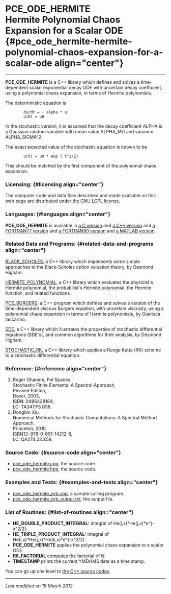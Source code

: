 PCE\_ODE\_HERMITE\
Hermite Polynomial Chaos Expansion for a Scalar ODE {#pce_ode_hermite-hermite-polynomial-chaos-expansion-for-a-scalar-ode align="center"}
===================================================

------------------------------------------------------------------------

**PCE\_ODE\_HERMITE** is a C++ library which defines and solves a
time-dependent scalar exponential decay ODE with uncertain decay
coefficient, using a polynomial chaos expansion, in terms of Hermite
polynomials.

The deterministic equation is

            du/dt = - alpha * u,
            u(0) = u0
          

In the stochastic version, it is assumed that the decay coefficient
ALPHA is a Gaussian random variable with mean value ALPHA\_MU and
variance ALPHA\_SIGMA\^2.

The exact expected value of the stochastic equation is known to be

            u(t) = u0 * exp ( t^2/2)
          

This should be matched by the first component of the polynomial chaos
expansion.

### Licensing: {#licensing align="center"}

The computer code and data files described and made available on this
web page are distributed under [the GNU LGPL
license.](../../txt/gnu_lgpl.txt)

### Languages: {#languages align="center"}

**PCE\_ODE\_HERMITE** is available in [a C
version](../../c_src/pce_ode_hermite/pce_ode_hermite.md) and [a C++
version](../../master/pce_ode_hermite/pce_ode_hermite.md) and [a
FORTRAN77 version](../../f77_src/pce_ode_hermite/pce_ode_hermite.md)
and [a FORTRAN90
version](../../f_src/pce_ode_hermite/pce_ode_hermite.md) and [a MATLAB
version](../../m_src/pce_ode_hermite/pce_ode_hermite.md).

### Related Data and Programs: {#related-data-and-programs align="center"}

[BLACK\_SCHOLES](../../master/black_scholes/black_scholes.md), a C++
library which implements some simple approaches to the Black-Scholes
option valuation theory, by Desmond Higham.

[HERMITE\_POLYNOMIAL](../../master/hermite_polynomial/hermite_polynomial.md),
a C++ library which evaluates the physicist's Hermite polynomial, the
probabilist's Hermite polynomial, the Hermite function, and related
functions.

[PCE\_BURGERS](../../master/pce_burgers/pce_burgers.md), a C++
program which defines and solves a version of the time-dependent viscous
Burgers equation, with uncertain viscosity, using a polynomial chaos
expansion in terms of Hermite polynomials, by Gianluca Iaccarino.

[SDE](../../master/sde/sde.md), a C++ library which illustrates the
properties of stochastic differential equations (SDE's), and common
algorithms for their analysis, by Desmond Higham;

[STOCHASTIC\_RK](../../master/stochastic_rk/stochastic_rk.md), a C++
library which applies a Runge Kutta (RK) scheme to a stochastic
differential equation.

### Reference: {#reference align="center"}

1.  Roger Ghanem, Pol Spanos,\
    Stochastic Finite Elements: A Spectral Approach,\
    Revised Edition,\
    Dover, 2003,\
    ISBN: 0486428184,\
    LC: TA347.F5.G56.
2.  Dongbin Xiu,\
    Numerical Methods for Stochastic Computations: A Spectral Method
    Approach,\
    Princeton, 2010,\
    ISBN13: 978-0-691-14212-8,\
    LC: QA274.23.X58.

### Source Code: {#source-code align="center"}

-   [pce\_ode\_hermite.cpp](pce_ode_hermite.cpp), the source code.
-   [pce\_ode\_hermite.hpp](pce_ode_hermite.hpp), the source code.

### Examples and Tests: {#examples-and-tests align="center"}

-   [pce\_ode\_hermite\_prb.cpp](pce_ode_hermite_prb.cpp), a sample
    calling program.
-   [pce\_ode\_hermite\_prb\_output.txt](pce_ode_hermite_prb_output.txt),
    the output file.

### List of Routines: {#list-of-routines align="center"}

-   **HE\_DOUBLE\_PRODUCT\_INTEGRAL:** integral of
    He(i,x)\*He(j,x)\*e\^(-x\^2/2).
-   **HE\_TRIPLE\_PRODUCT\_INTEGRAL:** integral of
    He(i,x)\*He(j,x)\*He(k,x)\*e\^(-x\^2/2).
-   **PCE\_ODE\_HERMITE** applies the polynomial chaos expansion to a
    scalar ODE.
-   **R8\_FACTORIAL** computes the factorial of N.
-   **TIMESTAMP** prints the current YMDHMS date as a time stamp.

You can go up one level to [the C++ source codes](../cpp_src.md).

------------------------------------------------------------------------

*Last modified on 18 March 2012.*
